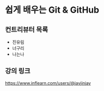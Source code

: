 # 쉽게 배우는 Git & GitHub

## 컨트리뷰터 목록

- 진유림
- 너구리
- 나는나

## 강의 링크
https://www.inflearn.com/users/@jayjinjay
